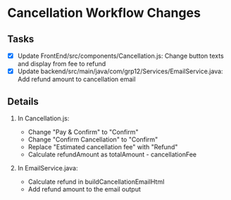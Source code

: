 # Cancellation Workflow Changes

## Tasks
- [x] Update FrontEnd/src/components/Cancellation.js: Change button texts and display from fee to refund
- [x] Update backend/src/main/java/com/grp12/Services/EmailService.java: Add refund amount to cancellation email

## Details
1. In Cancellation.js:
   - Change "Pay & Confirm" to "Confirm"
   - Change "Confirm Cancellation" to "Confirm"
   - Replace "Estimated cancellation fee" with "Refund"
   - Calculate refundAmount as totalAmount - cancellationFee

2. In EmailService.java:
   - Calculate refund in buildCancellationEmailHtml
   - Add refund amount to the email output
